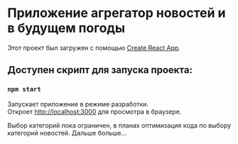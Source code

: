 # Приложение агрегатор новостей и в будущем погоды

Этот проект был загружен с помощью [Create React App](https://github.com/facebook/create-react-app).

## Доступен скрипт для запуска проекта:

### `npm start`

Запускает приложение в режиме разработки.\
Откроет [http://localhost:3000](http://localhost:3000) для просмотра в браузере.


Выбор категорий пока ограничен, в планах оптимизация кода по выбору категорий новостей.
Дальше больше...
